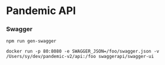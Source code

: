# Pandemic API

### Swagger

`npm run gen-swagger`

`docker run -p 80:8080 -e SWAGGER_JSON=/foo/swagger.json -v /Users/sy/dev/pandemic-v2/api:/foo swaggerapi/swagger-ui`
